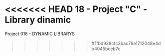 <<<<<<< HEAD
18 - Project "C" - Library dinamic
=======
Project 018 - DYNAMIC LIBRARYS
>>>>>>> ff1fbd928cfc3bac76e1712048e4db4045bceb7c
